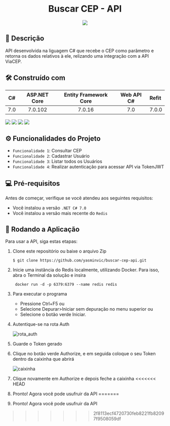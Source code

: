 <h1 align="center"> Buscar CEP - API </h1>
<p align="center">
<img loading="lazy" src="http://img.shields.io/static/v1?label=STATUS&message=EM%20DESENVOLVIMENTO&color=GREEN&style=for-the-badge"/>
</p>


## 📝 Descrição

<p> API desenvolvida na liguagem C# que recebe o CEP como parâmetro e retorna os dados relativos à ele, relizando uma integração com a API ViaCEP.</p>

## 🛠️ Construído com

C# | ASP.NET Core | Entity Framework Core | Web API C# | Refit
:---:|:--------------:|:-----------------------:|:--------:|:------
7.0| 7.0.102      | 7.0.16                 | 7.0  | 7.0.0

<img src="https://img.shields.io/badge/CSharp-8d0579?style=for-the-badge&logo=csharp&logoColor=white"> 	<img src="https://img.shields.io/badge/.NET-5C2D91?style=for-the-badge&logo=.net&logoColor=white"> <img src="https://img.shields.io/badge/SQLServer-07405E?style=for-the-badge&logo=sqlserver&logoColor=white"> <img src="https://img.shields.io/badge/redis-%23DD0031.svg?style=for-the-badge&logo=redis&logoColor=white">

## ⚙️ Funcionalidades do Projeto

- `Funcionalidade 1`: Consultar CEP
- `Funcionalidade 2`: Cadastrar Usuário
- `Funcionalidade 3`: Listar todos os Usuários
- `Funcionalidade 4`: Realizar autenticação para acessar API via TokenJWT

## 💻 Pré-requisitos

Antes de começar, verifique se você atendeu aos seguintes requisitos:

- Você instalou a versão  `.NET C# 7.0`
- Você instalou a versão mais recente do `Redis`
  
## 🚀 Rodando a Aplicação 

Para usar a API, siga estas etapas:


1. Clone este repositório ou baixe o arquivo Zip
    ```
    $ git clone https://github.com/yasminvic/buscar-cep-api.git
    ```
2. Inicie uma instância do Redis localmente, utilizando Docker. Para isso, abra o Terminal da solução e insira
   ```
    docker run -d -p 6379:6379 --name redis redis
    ```
    
4. Para executar o programa
   - Pressione Ctrl+F5 ou
   - Selecione Depurar>Iniciar sem depuração no menu superior ou
   - Selecione o botão verde Iniciar.
  
5. Autentique-se na rota Auth
   
   ![rota_auth](https://github.com/yasminvic/buscar-cep-api/assets/88940787/03d83a69-48d0-4b41-a15d-0d078314afae)

6. Guarde o Token gerado
7. Clique no botão verde Authorize, e em seguida coloque o seu Token dentro da caixinha que abrirá

   ![caixinha](https://github.com/yasminvic/buscar-cep-api/assets/88940787/24767c32-dee6-486d-ae00-88627a539ba6)

8. Clique novamente em Authorize e depois feche a caixinha
<<<<<<< HEAD
9. Pronto! Agora você pode usufruir da API
=======
9. Pronto! Agora você pode usufruir da API
>>>>>>> 2f8113ecf4720730feb8221fb82097f9508059df
